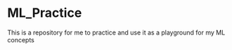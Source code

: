 # ML_Practice
This is a repository for me to practice and use it as a playground for my ML concepts
